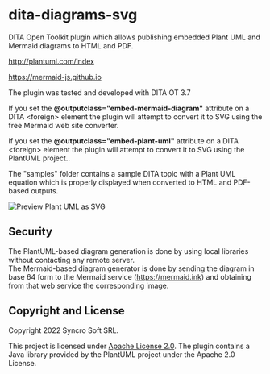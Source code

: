 # dita-diagrams-svg
DITA Open Toolkit plugin which allows publishing embedded Plant UML and Mermaid diagrams to HTML and PDF.

http://plantuml.com/index

https://mermaid-js.github.io

The plugin was tested and developed with DITA OT 3.7

If you set the **@outputclass="embed-mermaid-diagram"** attribute on a DITA &lt;foreign> element the plugin will attempt to convert it to SVG using the free Mermaid web site converter.

If you set the **@outputclass="embed-plant-uml"** attribute on a DITA &lt;foreign> element the plugin will attempt to convert it to SVG using the PlantUML project..

The "samples" folder contains a sample DITA topic with a Plant UML equation which is properly displayed when converted to HTML and PDF-based outputs.
  
![Preview Plant UML as SVG](previewPlantUML.png)

## Security
The PlantUML-based diagram generation is done by using local libraries without contacting any remote server.  
The Mermaid-based diagram generator is done by sending the diagram in base 64 form to the Mermaid service (https://mermaid.ink) and obtaining from that web service the corresponding image.
  
Copyright and License
---------------------
Copyright 2022 Syncro Soft SRL.

This project is licensed under [Apache License 2.0](https://github.com/oxygenxml/dita-ot-diagrams-plugin/blob/master/LICENSE).
The plugin contains a Java library provided by the PlantUML project under the Apache 2.0 License.
